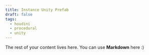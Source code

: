 ```yaml
---
title: Instance Unity Prefab
draft: false
tags:
  - houdini
  - procedural
  - unity
---
```

 
The rest of your content lives here. You can use **Markdown** here :)